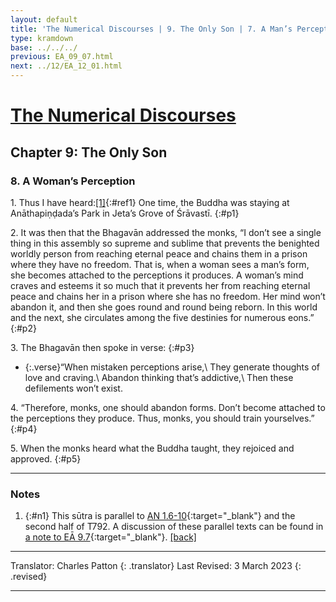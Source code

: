```yaml
---
layout: default
title: 'The Numerical Discourses | 9. The Only Son | 7. A Man’s Perception'
type: kramdown
base: ../../../
previous: EA_09_07.html
next: ../12/EA_12_01.html
---
```


# [The Numerical Discourses](../index.html)
## Chapter 9: The Only Son
### 8. A Woman’s Perception

1\. Thus I have heard:[\[1\]](#n1){:#ref1} One time, the Buddha was staying at Anāthapiṇḍada’s Park in Jeta’s Grove of Śrāvastī.
{:#p1}

2\. It was then that the Bhagavān addressed the monks, “I don’t see a single thing in this assembly so supreme and sublime that prevents the benighted worldly person from reaching eternal peace and chains them in a prison where they have no freedom. That is, when a woman sees a man’s form, she becomes attached to the perceptions it produces. A woman’s mind craves and esteems it so much that it prevents her from reaching eternal peace and chains her in a prison where she has no freedom. Her mind won’t abandon it, and then she goes round and round being reborn. In this world and the next, she circulates among the five destinies for numerous eons.”
{:#p2}

3\. The Bhagavān then spoke in verse:
{:#p3}

* {:.verse}“When mistaken perceptions arise,\\
They generate thoughts of love and craving.\\
Abandon thinking that’s addictive,\\
Then these defilements won’t exist.

4\. “Therefore, monks, one should abandon forms. Don’t become attached to the perceptions they produce. Thus, monks, you should train yourselves.”
{:#p4}

5\. When the monks heard what the Buddha taught, they rejoiced and approved.
{:#p5}

---

### Notes

1. {:#n1} This sūtra is parallel to [AN 1.6-10](https://www.suttacentral.net/an1.1-10/en/sujato){:target="_blank"} and the second half of T792. A discussion of these parallel texts can be found in [a note to EĀ 9.7](EA_09_07.html#n1){:target="_blank"}. [\[back\]](#ref1)

---

Translator: Charles Patton
{: .translator}
Last Revised: 3 March 2023
{: .revised}

---